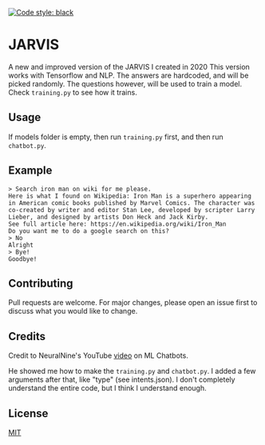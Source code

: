 [![Code style: black](https://img.shields.io/badge/code%20style-black-000000.svg)](https://github.com/psf/black)

# JARVIS

A new and improved version of the JARVIS I created in 2020
This version works with Tensorflow and NLP. The answers are hardcoded, and will be picked randomly. The questions 
however, will be used to train a model. Check ``training.py`` to see how it trains.

## Usage

If models folder is empty, then run ``training.py`` first, and then run ``chatbot.py``.

## Example

```
> Search iron man on wiki for me please.
Here is what I found on Wikipedia: Iron Man is a superhero appearing in American comic books published by Marvel Comics. The character was co-created by writer and editor Stan Lee, developed by scripter Larry Lieber, and designed by artists Don Heck and Jack Kirby.
See full article here: https://en.wikipedia.org/wiki/Iron_Man
Do you want me to do a google search on this?
> No
Alright
> Bye!
Goodbye!
```

## Contributing
Pull requests are welcome. For major changes, please open an issue first to discuss what you would like to change.

## Credits
Credit to NeuralNine's YouTube [video](https://youtu.be/1lwddP0KUEg) on ML Chatbots.

He showed me how to make the ``training.py`` and ``chatbot.py``. I added a few arguments after that,
like "type" (see intents.json). I don't completely understand the entire code, but I think
I understand enough.

## License
[MIT](https://choosealicense.com/licenses/mit/)